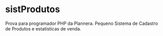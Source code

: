 # sistProdutos
Prova para programador PHP da Plannera.
Pequeno Sistema de Cadastro de Produtos e estatísticas de venda.
